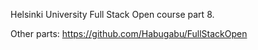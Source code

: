 Helsinki University Full Stack Open course part 8.

Other parts: https://github.com/Habugabu/FullStackOpen

